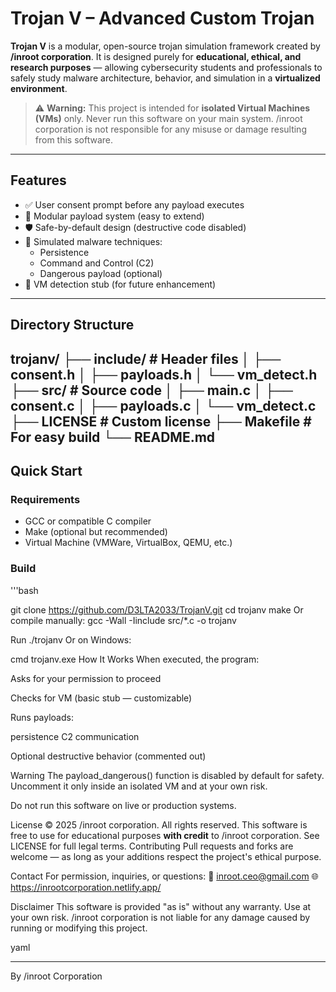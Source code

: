 # Trojan V – Advanced Custom Trojan

**Trojan V** is a modular, open-source trojan simulation framework created by **/inroot corporation**. It is designed purely for **educational, ethical, and research purposes** — allowing cybersecurity students and professionals to safely study malware architecture, behavior, and simulation in a **virtualized environment**.

> ⚠️ **Warning:** This project is intended for **isolated Virtual Machines (VMs)** only. Never run this software on your main system. /inroot corporation is not responsible for any misuse or damage resulting from this software.

---

## Features

- ✅ User consent prompt before any payload executes  
- 🧩 Modular payload system (easy to extend)  
- 🛡️ Safe-by-default design (destructive code disabled)  
- 🧠 Simulated malware techniques:
  - Persistence
  - Command and Control (C2)
  - Dangerous payload (optional)
- 🧪 VM detection stub (for future enhancement)

---

## Directory Structure

trojanv/
├── include/ # Header files
│ ├── consent.h
│ ├── payloads.h
│ └── vm_detect.h
├── src/ # Source code
│ ├── main.c
│ ├── consent.c
│ ├── payloads.c
│ └── vm_detect.c
├── LICENSE # Custom license
├── Makefile # For easy build
└── README.md
---

## Quick Start

### Requirements

- GCC or compatible C compiler
- Make (optional but recommended)
- Virtual Machine (VMWare, VirtualBox, QEMU, etc.)

### Build

'''bash

git clone https://github.com/D3LTA2033/TrojanV.git
cd trojanv
make
Or compile manually:
gcc -Wall -Iinclude src/*.c -o trojanv

Run ./trojanv
Or on Windows:

cmd
trojanv.exe
How It Works
When executed, the program:

Asks for your permission to proceed

Checks for VM (basic stub — customizable)

Runs payloads:

 persistence
 C2 communication

Optional destructive behavior (commented out)

Warning
The payload_dangerous() function is disabled by default for safety.
Uncomment it only inside an isolated VM and at your own risk.

Do not run this software on live or production systems.

License
© 2025 /inroot corporation. All rights reserved.
This software is free to use for educational purposes **with credit** to /inroot corporation.
See LICENSE for full legal terms.
Contributing
Pull requests and forks are welcome — as long as your additions respect the project's ethical purpose.

Contact
For permission, inquiries, or questions:
📧 inroot.ceo@gmail.com
🌐 https://inrootcorporation.netlify.app/

Disclaimer
This software is provided "as is" without any warranty. Use at your own risk. /inroot corporation is not liable for any damage caused by running or modifying this project.

yaml

---

By /inroot Corporation
